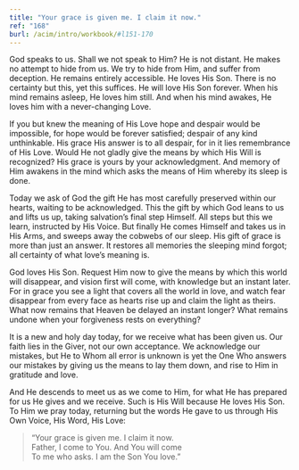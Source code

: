 ```yaml
---
title: "Your grace is given me. I claim it now."
ref: "168"
burl: /acim/intro/workbook/#l151-170
---
```


God speaks to us. Shall we not speak to Him? He is not distant. He makes
no attempt to hide from us. We try to hide from Him, and suffer from
deception. He remains entirely accessible. He loves His Son. There is no
certainty but this, yet this suffices. He will love His Son forever.
When his mind remains asleep, He loves him still. And when his mind
awakes, He loves him with a never-changing Love.

If you but knew the meaning of His Love hope and despair would be
impossible, for hope would be forever satisfied; despair of any kind
unthinkable. His grace His answer is to all despair, for in it lies
remembrance of His Love. Would He not gladly give the means by which His
Will is recognized? His grace is yours by your acknowledgment. And
memory of Him awakens in the mind which asks the means of Him whereby
its sleep is done.

Today we ask of God the gift He has most carefully preserved within our
hearts, waiting to be acknowledged. This the gift by which God leans to
us and lifts us up, taking salvation’s final step Himself. All steps but
this we learn, instructed by His Voice. But finally He comes Himself and
takes us in His Arms, and sweeps away the cobwebs of our sleep. His gift
of grace is more than just an answer. It restores all memories the
sleeping mind forgot; all certainty of what love’s meaning is.

God loves His Son. Request Him now to give the means by which this world
will disappear, and vision first will come, with knowledge but an
instant later. For in grace you see a light that covers all the world in
love, and watch fear disappear from every face as hearts rise up and
claim the light as theirs. What now remains that Heaven be delayed an
instant longer? What remains undone when your forgiveness rests on
everything?

It is a new and holy day today, for we receive what has been given us.
Our faith lies in the Giver, not our own acceptance. We acknowledge our
mistakes, but He to Whom all error is unknown is yet the One Who answers
our mistakes by giving us the means to lay them down, and rise to Him in
gratitude and love.

And He descends to meet us as we come to Him, for what He has prepared
for us He gives and we receive. Such is His Will because He loves His
Son. To Him we pray today, returning but the words He gave to us through
His Own Voice, His Word, His Love:

> “Your grace is given me. I claim it now.<br/>
> Father, I come to You. And You will come<br/>
> To me who asks. I am the Son You love.”

